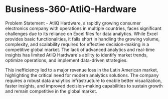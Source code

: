 # Business-360-AtliQ-Hardware
Problem Statement - 
AtliQ Hardware, a rapidly growing consumer electronics company with operations in multiple countries, faces significant challenges due to its reliance on Excel files for data analytics. While Excel provides basic functionalities, it falls short in handling the growing volume, complexity, and scalability required for effective decision-making in a competitive global market. The lack of advanced analytics and real-time insights has limited AtliQ Hardware's ability to identify market trends, optimize operations, and implement data-driven strategies.

This inefficiency led to a major revenue loss in the Latin American market, highlighting the critical need for modern analytics solutions. The company requires a robust data analytics infrastructure to enable better visualization, faster insights, and improved decision-making capabilities to sustain growth and remain competitive in the global market.






